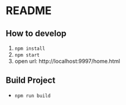 # README

## How to develop
1. `npm install` 
2. `npm start`
3. open url: http://localhost:9997/home.html
 

## Build Project
- `npm run build`
